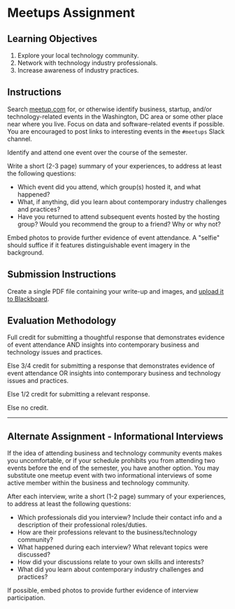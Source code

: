 # Meetups Assignment

## Learning Objectives

  1. Explore your local technology community.
  2. Network with technology industry professionals.
  3. Increase awareness of industry practices.

## Instructions

Search [meetup.com](http://www.meetup.com/) for, or otherwise identify business, startup, and/or technology-related events in the Washington, DC area or some other place near where you live. Focus on data and software-related events if possible. You are encouraged to post links to interesting events in the `#meetups` Slack channel.

Identify and attend one event over the course of the semester.

Write a short (2-3 page) summary of your experiences,
 to address at least the following questions:

 + Which event did you attend, which group(s) hosted it, and what happened?
 + What, if anything, did you learn about contemporary industry challenges and practices?
 + Have you returned to attend subsequent events hosted by the hosting group? Would you recommend the group to a friend? Why or why not?

Embed photos to provide further evidence of event attendance. A "selfie" should suffice if it features distinguishable event imagery in the background.

## Submission Instructions

Create a single PDF file containing your write-up and images, and [upload it to Blackboard](#TODO).

## Evaluation Methodology

Full credit for submitting a thoughtful response that demonstrates
 evidence of event attendance AND
 insights into contemporary business and technology issues and practices.

Else 3/4 credit for submitting a response that demonstrates evidence of event attendance OR
 insights into contemporary business and technology issues and practices.

Else 1/2 credit for submitting a relevant response.

Else no credit.

<hr>

## Alternate Assignment - Informational Interviews

If the idea of attending business and technology community events makes you uncomfortable, or if your schedule prohibits you from attending two events before the end of the semester,
 you have another option. You may substitute one meetup event with two informational interviews of some active member within the business and technology community.

After each interview, write a short (1-2 page) summary of your experiences,
to address at least the following questions:

+ Which professionals did you interview? Include their contact info and a description of their professional roles/duties.
+ How are their professions relevant to the business/technology community?
+ What happened during each interview? What relevant topics were discussed?
+ How did your discussions relate to your own skills and interests?
+ What did you learn about contemporary industry challenges and practices?

If possible, embed photos to provide further evidence of interview participation.
